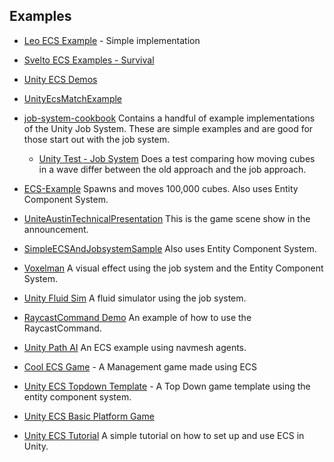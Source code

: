 

## Examples

* [Leo ECS Example](https://github.com/Leopotam/ecs) - Simple implementation 
* [Svelto ECS Examples - Survival](https://github.com/sebas77/Svelto.ECS.Examples.Survival)

* [Unity ECS Demos](https://github.com/bwheatley/Unity_ECS_Demos)

* [UnityEcsMatchExample](https://github.com/GreatVV/UnityEcsMatchExample)
* [job-system-cookbook](https://github.com/stella3d/job-system-cookbook)
  Contains a handful of example implementations of the Unity Job System.  These are simple examples and are good for those start out with the job system.
  
  * [Unity Test - Job System](https://github.com/douduck08/UnityTest-JobSystem)
  Does a test comparing how moving cubes in a wave differ between the old approach and the job approach.
  
* [ECS-Example](https://github.com/FaizanDurrani/ECS-Example)
  Spawns and moves 100,000 cubes.  Also uses Entity Component System.
  
* [UniteAustinTechnicalPresentation](https://github.com/Unity-Technologies/UniteAustinTechnicalPresentation)
This is the game scene show in the announcement.

* [SimpleECSAndJobsystemSample](https://github.com/yasuohasegawa/SimpleECSAndJobsystemSample)
Also uses Entity Component System.

* [Voxelman](https://github.com/keijiro/Voxelman)
A visual effect using the job system and the Entity Component System.

* [Unity Fluid Sim](https://github.com/RoryDungan/unity-fluid-sim)
A fluid simulator using the job system.

* [RaycastCommand Demo](https://github.com/Endarren/Unity_RaycastCommand_Demo)
An example of how to use the RaycastCommand.

* [Unity Path AI](https://github.com/anueves1/Unity-Path-AI)
An ECS example using navmesh agents.

* [Cool ECS Game](https://github.com/skhamis/cool_ecs_game) - A Management game made using ECS

* [Unity ECS Topdown Template](https://github.com/nickkorta/Unity_ECSTopdownTemplate) - A Top Down game template using the entity component system.

* [Unity ECS Basic Platform Game](https://github.com/MathijsvandeVen/Unity-ECS-Basic-Platform-Game)

* [Unity ECS Tutorial](https://github.com/kushinn/Unity_ECS_Tutorials) A simple tutorial on how to set up and use ECS in Unity.
